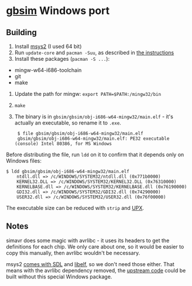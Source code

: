 [gbsim][5] Windows port
===

Building
---

1. Install [msys2][1] (I used 64 bit)
1. Run `update-core` and `pacman -Suu`, as described in [the instructions][2] 
1. Install these packages (`pacman -S ...`): 
  - mingw-w64-i686-toolchain 
  - git 
  - make
1. Update the path for mingw: `export PATH=$PATH:/mingw32/bin`
1. `make`
1. The binary is in `gbsim/gbsim/obj-i686-w64-mingw32/main.elf` -  it's actually an executable, so rename it to `.exe`.  

        $ file gbsim/gbsim/obj-i686-w64-mingw32/main.elf
        gbsim/gbsim/obj-i686-w64-mingw32/main.elf: PE32 executable (console) Intel 80386, for MS Windows

Before distributing the file, run `ldd` on it to confirm that it depends only on Windows files:

    $ ldd gbsim/gbsim/obj-i686-w64-mingw32/main.elf
        ntdll.dll => /c/WINDOWS/SYSTEM32/ntdll.dll (0x771b0000)
        KERNEL32.DLL => /c/WINDOWS/SYSTEM32/KERNEL32.DLL (0x76310000)
        KERNELBASE.dll => /c/WINDOWS/SYSTEM32/KERNELBASE.dll (0x76190000)
        GDI32.dll => /c/WINDOWS/SYSTEM32/GDI32.dll (0x74290000)
        USER32.dll => /c/WINDOWS/SYSTEM32/USER32.dll (0x76f00000)

The executable size can be reduced with `strip` and [UPX][6].

Notes
---

simavr does some magic with avrlibc - it uses its headers to get the definitions for each chip.  We only care about one, so it would be easier to copy this manually, then avrlibc wouldn't be necessary.

msys2 [comes with SDL][3] and [libelf][4], so we don't need those either.  That means with the avrlibc dependency removed, the [upstream code][5] could be built without this special Windows package.

[1]: http://msys2.github.io/
[2]: https://sourceforge.net/p/msys2/wiki/MSYS2%20installation/
[3]: https://github.com/Alexpux/MINGW-packages/tree/master/mingw-w64-SDL2
[4]: https://github.com/Alexpux/MINGW-packages/tree/master/mingw-w64-libelf
[5]: https://github.com/33d/gbsim-win
[6]: http://upx.sourceforge.net/

